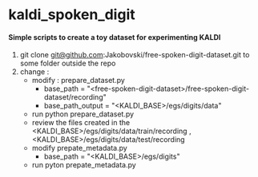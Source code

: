 # kaldi_spoken_digit

#### Simple scripts to create a toy dataset for experimenting KALDI 

1. git clone git@github.com:Jakobovski/free-spoken-digit-dataset.git to some folder outside the repo
2. change :
    - modify : prepare_dataset.py
        - base_path = "\<free-spoken-digit-dataset\>/free-spoken-digit-dataset/recording"
        - base_path_output = "\<KALDI_BASE\>/egs/digits/data"
    - run python prepare_dataset.py
    - review the files created in the <KALDI_BASE>/egs/digits/data/train/recording , 
    <KALDI_BASE>/egs/digits/data/test/recording
    - modify prepate_metadata.py
        - base_path = "<KALDI_BASE>/egs/digits"
    - run pyton prepate_metadata.py
    
